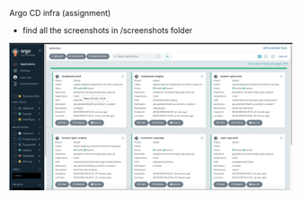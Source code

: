 Argo CD infra (assignment)

- find all the screenshots in /screenshots folder 

![apps and superapps](screenshots/apps-n-superapps.png)


